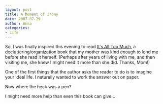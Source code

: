 ```yaml
---
layout: post
title: A Moment of Irony
date: 2007-07-29
author: Anna
categories:
- Life
---
```


So, I was finally inspired this evening to read [It's All Too Much][1], a decluttering/organization book that my mother was kind enough to lend me before she read it herself. (Perhaps after years of living with me, and then visiting me, she knew I might need it more than she did. Thanks, Mom!) 

One of the first things that the author asks the reader to do is to imagine your ideal life. I naturally wanted to work the answer out on paper.

Now where the heck was a pen?

I might need more help than even this book can give...

[1]: http://www.amazon.com/Its-All-Too-Much-Living/dp/0743292642/ref=pd_bbs_sr_1/002-0478162-6793605?ie=UTF8&s=books&qid=1185770437&sr=8-1

